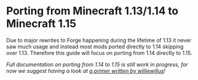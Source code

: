 Porting from Minecraft 1.13/1.14 to Minecraft 1.15
==================================================

Due to major rewrites to Forge happening during the lifetime of 1.13 it never saw much usage and instead most mods ported directly to 1.14 skipping over 1.13. Therefore this guide will focus on porting from 1.14 directly to 1.15.

_Full documentation on porting from 1.14 to 1.15 is still work in progress, for now we suggest having a look at [a primer written by williewillus](https://gist.github.com/williewillus/30d7e3f775fe93c503bddf054ef3f93e)!_